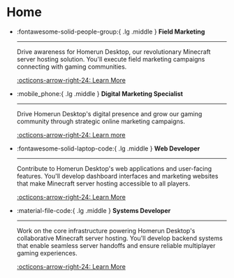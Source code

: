 # Home

<div class="grid cards" markdown>

-   :fontawesome-solid-people-group:{ .lg .middle } __Field Marketing__

    ---

    Drive awareness for Homerun Desktop, our revolutionary Minecraft server hosting solution. You'll execute field marketing campaigns connecting with gaming communities.

    [:octicons-arrow-right-24: Learn More](fall-internships/field-marketing.md)

-   :mobile_phone:{ .lg .middle } __Digital Marketing Specialist__

    ---

    Drive Homerun Desktop's digital presence and grow our gaming community through strategic online marketing campaigns. 
   
    [:octicons-arrow-right-24: Learn more](fall-internships/digital-marketing.md)

-   :fontawesome-solid-laptop-code:{ .lg .middle } __Web Developer__

    ---

    Contribute to Homerun Desktop's web applications and user-facing features. You'll develop dashboard interfaces and marketing websites that make Minecraft server hosting accessible to all players.

    [:octicons-arrow-right-24: Learn More](fall-internships/web-developer.md)

-   :material-file-code:{ .lg .middle } __Systems Developer__

    ---

    Work on the core infrastructure powering Homerun Desktop's collaborative Minecraft server hosting. You'll develop backend systems that enable seamless server handoffs and ensure reliable multiplayer gaming experiences.

    [:octicons-arrow-right-24: Learn More](fall-internships/systems-developer.md)

</div>


<!-- 
<div class="jobs-grid">
  <div class="job-card">
    <h3>Digital Marketing</h3>
    <p>Part-time position</p>
    <a href="careers/digital-marketing-part-time/">View Details</a>
  </div>
  
  <div class="job-card">
    <h3>Field Marketing</h3>
    <p>Part-time position</p>
    <a href="careers/field-marketing-part-time/">View Details</a>
  </div>
  
  <div class="job-card">
    <h3>Web Developer</h3>
    <p>Part-time position</p>
    <a href="careers/web-developer-part-time/">View Details</a>
  </div>
  
  <div class="job-card">
    <h3>Systems Developer</h3>
    <p>Part-time position</p>
    <a href="careers/systems-developer-part-time/">View Details</a>
  </div>
</div> -->